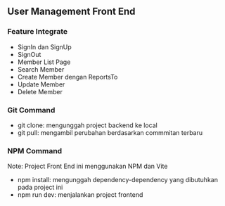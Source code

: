 ## User Management Front End

### Feature Integrate
- SignIn dan SignUp
- SignOut
- Member List Page
- Search Member
- Create Member dengan ReportsTo
- Update Member
- Delete Member

### Git Command

- git clone: mengunggah project backend ke local
- git pull: mengambil perubahan berdasarkan commmitan terbaru

### NPM Command
Note: Project Front End ini menggunakan NPM dan Vite
- npm install: mengunggah dependency-dependency yang dibutuhkan pada project ini
- npm run dev: menjalankan project frontend
